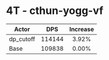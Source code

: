 # 4T - cthun-yogg-vf
| Actor | DPS | Increase |
|---|:---:|:---:|
|dp_cutoff|114144|3.92%|
|Base|109838|0.00%|
